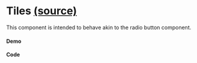 Tiles [(source)](https://github.com/bullhorn/novo-elements/tree/master/projects/novo-examples/src/elements/tiles)
==========================================================================================

This component is intended to behave akin to the radio button component.

#### Demo

<code-example example="tiles-usage"></code-example>
  
#### Code
